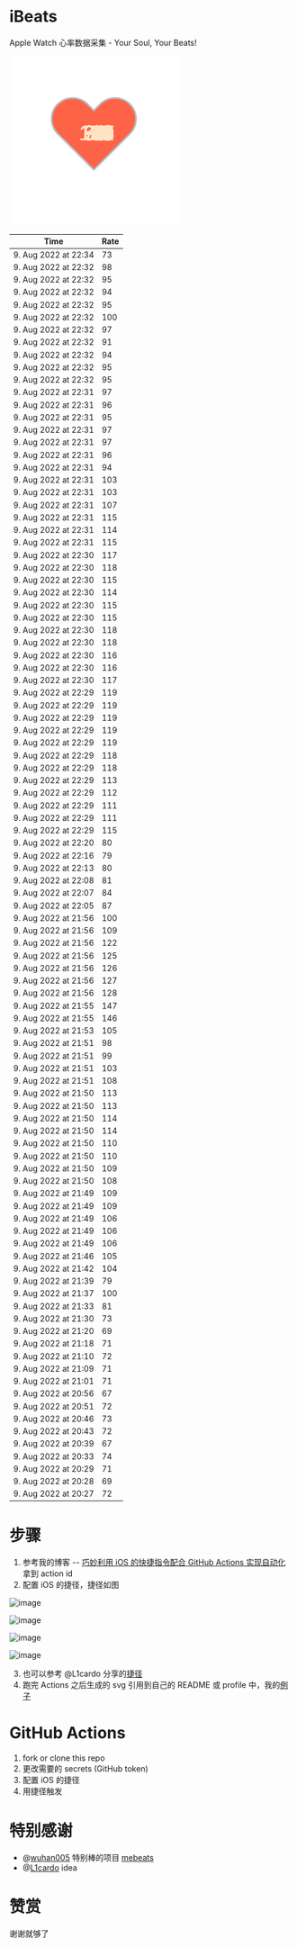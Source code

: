 # iBeats
Apple Watch 心率数据采集 - Your Soul, Your Beats!

![](./files/heart.svg)

<!--START_SECTION:my_heart_rate-->
| Time | Rate | 
 | ---- | ---- | 
| 9. Aug 2022 at 22:34 | 73 |
| 9. Aug 2022 at 22:32 | 98 |
| 9. Aug 2022 at 22:32 | 95 |
| 9. Aug 2022 at 22:32 | 94 |
| 9. Aug 2022 at 22:32 | 95 |
| 9. Aug 2022 at 22:32 | 100 |
| 9. Aug 2022 at 22:32 | 97 |
| 9. Aug 2022 at 22:32 | 91 |
| 9. Aug 2022 at 22:32 | 94 |
| 9. Aug 2022 at 22:32 | 95 |
| 9. Aug 2022 at 22:32 | 95 |
| 9. Aug 2022 at 22:31 | 97 |
| 9. Aug 2022 at 22:31 | 96 |
| 9. Aug 2022 at 22:31 | 95 |
| 9. Aug 2022 at 22:31 | 97 |
| 9. Aug 2022 at 22:31 | 97 |
| 9. Aug 2022 at 22:31 | 96 |
| 9. Aug 2022 at 22:31 | 94 |
| 9. Aug 2022 at 22:31 | 103 |
| 9. Aug 2022 at 22:31 | 103 |
| 9. Aug 2022 at 22:31 | 107 |
| 9. Aug 2022 at 22:31 | 115 |
| 9. Aug 2022 at 22:31 | 114 |
| 9. Aug 2022 at 22:31 | 115 |
| 9. Aug 2022 at 22:30 | 117 |
| 9. Aug 2022 at 22:30 | 118 |
| 9. Aug 2022 at 22:30 | 115 |
| 9. Aug 2022 at 22:30 | 114 |
| 9. Aug 2022 at 22:30 | 115 |
| 9. Aug 2022 at 22:30 | 115 |
| 9. Aug 2022 at 22:30 | 118 |
| 9. Aug 2022 at 22:30 | 118 |
| 9. Aug 2022 at 22:30 | 116 |
| 9. Aug 2022 at 22:30 | 116 |
| 9. Aug 2022 at 22:30 | 117 |
| 9. Aug 2022 at 22:29 | 119 |
| 9. Aug 2022 at 22:29 | 119 |
| 9. Aug 2022 at 22:29 | 119 |
| 9. Aug 2022 at 22:29 | 119 |
| 9. Aug 2022 at 22:29 | 119 |
| 9. Aug 2022 at 22:29 | 118 |
| 9. Aug 2022 at 22:29 | 118 |
| 9. Aug 2022 at 22:29 | 113 |
| 9. Aug 2022 at 22:29 | 112 |
| 9. Aug 2022 at 22:29 | 111 |
| 9. Aug 2022 at 22:29 | 111 |
| 9. Aug 2022 at 22:29 | 115 |
| 9. Aug 2022 at 22:20 | 80 |
| 9. Aug 2022 at 22:16 | 79 |
| 9. Aug 2022 at 22:13 | 80 |
| 9. Aug 2022 at 22:08 | 81 |
| 9. Aug 2022 at 22:07 | 84 |
| 9. Aug 2022 at 22:05 | 87 |
| 9. Aug 2022 at 21:56 | 100 |
| 9. Aug 2022 at 21:56 | 109 |
| 9. Aug 2022 at 21:56 | 122 |
| 9. Aug 2022 at 21:56 | 125 |
| 9. Aug 2022 at 21:56 | 126 |
| 9. Aug 2022 at 21:56 | 127 |
| 9. Aug 2022 at 21:56 | 128 |
| 9. Aug 2022 at 21:55 | 147 |
| 9. Aug 2022 at 21:55 | 146 |
| 9. Aug 2022 at 21:53 | 105 |
| 9. Aug 2022 at 21:51 | 98 |
| 9. Aug 2022 at 21:51 | 99 |
| 9. Aug 2022 at 21:51 | 103 |
| 9. Aug 2022 at 21:51 | 108 |
| 9. Aug 2022 at 21:50 | 113 |
| 9. Aug 2022 at 21:50 | 113 |
| 9. Aug 2022 at 21:50 | 114 |
| 9. Aug 2022 at 21:50 | 114 |
| 9. Aug 2022 at 21:50 | 110 |
| 9. Aug 2022 at 21:50 | 110 |
| 9. Aug 2022 at 21:50 | 109 |
| 9. Aug 2022 at 21:50 | 108 |
| 9. Aug 2022 at 21:49 | 109 |
| 9. Aug 2022 at 21:49 | 109 |
| 9. Aug 2022 at 21:49 | 106 |
| 9. Aug 2022 at 21:49 | 106 |
| 9. Aug 2022 at 21:49 | 106 |
| 9. Aug 2022 at 21:46 | 105 |
| 9. Aug 2022 at 21:42 | 104 |
| 9. Aug 2022 at 21:39 | 79 |
| 9. Aug 2022 at 21:37 | 100 |
| 9. Aug 2022 at 21:33 | 81 |
| 9. Aug 2022 at 21:30 | 73 |
| 9. Aug 2022 at 21:20 | 69 |
| 9. Aug 2022 at 21:18 | 71 |
| 9. Aug 2022 at 21:10 | 72 |
| 9. Aug 2022 at 21:09 | 71 |
| 9. Aug 2022 at 21:01 | 71 |
| 9. Aug 2022 at 20:56 | 67 |
| 9. Aug 2022 at 20:51 | 72 |
| 9. Aug 2022 at 20:46 | 73 |
| 9. Aug 2022 at 20:43 | 72 |
| 9. Aug 2022 at 20:39 | 67 |
| 9. Aug 2022 at 20:33 | 74 |
| 9. Aug 2022 at 20:29 | 71 |
| 9. Aug 2022 at 20:28 | 69 |
| 9. Aug 2022 at 20:27 | 72 |

<!--END_SECTION:my_heart_rate-->

# 步骤
1. 参考我的博客 -- [巧妙利用 iOS 的快捷指令配合 GitHub Actions 实现自动化](https://github.com/yihong0618/gitblog/issues/198) 拿到 action id
2. 配置 iOS 的捷径，捷径如图

![image](https://user-images.githubusercontent.com/15976103/122154218-0db0b480-ce97-11eb-93bb-5aec07c558dc.png)

![image](https://user-images.githubusercontent.com/15976103/122154236-186b4980-ce97-11eb-8e4b-70551a0391ae.png)

![image](https://user-images.githubusercontent.com/15976103/122154268-2d47dd00-ce97-11eb-902e-3acf292265a9.png)

![image](https://user-images.githubusercontent.com/15976103/122174055-fa144680-ceb4-11eb-9be2-3eb83cd516f7.png)

3. 也可以参考 @L1cardo 分享的[捷径](https://www.icloud.com/shortcuts/6ab6047b459c41ad822ad6b94b1c03d4)
4. 跑完 Actions 之后生成的 svg 引用到自己的 README 或 profile 中，我的[例子](https://github.com/yihong0618) 

# GitHub Actions

1. fork or clone this repo
2. 更改需要的 secrets (GitHub token)
3. 配置 iOS 的捷径
4. 用捷径触发

# 特别感谢
- @[wuhan005](https://github.com/wuhan005) 特别棒的项目 [mebeats](https://github.com/wuhan005/mebeats)
- @[L1cardo](https://github.com/L1cardo) idea

# 赞赏
谢谢就够了
